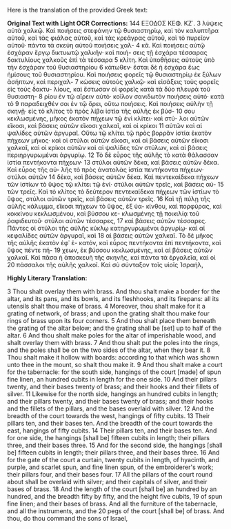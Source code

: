 Here is the translation of the provided Greek text:

**Original Text with Light OCR Corrections:**
144                                            ΕΞΟΔΟΣ                                    ΚΕΦ. ΚΖ΄.
3 λύψεις αὐτὰ χαλκῷ. Καὶ ποιήσεις στεφάνην τῷ θυσιαστηρίῳ, καὶ
    τὸν καλυπτῆρα αὐτοῦ, καὶ τὰς φιάλας αὐτοῦ, καὶ τὰς κρεάγρας
    αὐτοῦ, καὶ τὸ πυρεῖον αὐτοῦ· πάντα τὰ σκεύη αὐτοῦ ποιήσεις χαλ-
4 κᾶ. Καὶ ποιήσεις αὐτῷ ἐσχάραν ἔργῳ δικτυωτῷ χαλκῆν· καὶ ποιή-
    σεις τῇ ἐσχάρα τέσσαρας δακτυλίους χαλκοῦς ἐπὶ τὰ τέσσαρα
5 κλίτη. Καὶ ὑποθήσεις αὐτοὺς ὑπὸ τὴν ἐσχάραν τοῦ θυσιαστηρίου
6 κάτωθεν· ἔσται δὲ ἡ ἐσχάρα ἕως ἡμίσους τοῦ θυσιαστηρίου. Καὶ
    ποιήσεις φορεῖς τῷ θυσιαστηρίῳ ἐκ ξύλων ἀσήπτων, καὶ περιχαλ-
7 κώσεις αὐτοὺς χαλκῷ· καὶ εἰσάξεις τοὺς φορεῖς εἰς τοὺς δακτυ-
    λίους, καὶ ἔστωσαν οἱ φορεῖς κατὰ τὰ δύο πλευρὰ τοῦ θυσιαστη-
8 ρίου ἐν τῷ αἴρειν αὐτό· κοῖλον σανιδωτὸν ποιήσεις αὐτό· κατὰ τὸ
9 παραδειχθέν σοι ἐν τῷ ὄρει, οὕτω ποιήσεις. Καὶ ποιήσεις αὐλὴν
    τῇ σκηνῇ· εἰς τὸ κλίτος τὸ πρὸς λίβα ἱστία τῆς αὐλῆς ἐκ βύσ-
10 σου κεκλωσμένης, μῆκος ἑκατὸν πήχεων τῷ ἑνὶ κλίτει· καὶ στύ-
    λοι αὐτῶν εἴκοσι, καὶ βάσεις αὐτῶν εἴκοσι χαλκαῖ, καὶ οἱ κρίκοι
11 αὐτῶν καὶ αἱ ψαλίδες αὐτῶν ἀργυραῖ. Οὕτω τῷ κλίτει τῷ πρὸς
    βορρᾶν ἱστία ἑκατὸν πήχεων μῆκος· καὶ οἱ στύλοι αὐτῶν εἴκοσι,
    καὶ αἱ βάσεις αὐτῶν εἴκοσι χαλκαῖ, καὶ οἱ κρίκοι αὐτῶν καὶ αἱ
    ψαλίδες τῶν στύλων, καὶ αἱ βάσεις περιηργυρωμέναι ἀργυρίῳ.
12 Τὸ δὲ εὖρος τῆς αὐλῆς τὸ κατὰ θάλασσαν ἱστία πεντήκοντα πήχεων·
13 στύλοι αὐτῶν δέκα, καὶ βάσεις αὐτῶν δέκα. Καὶ εὖρος τῆς αὐ-
    λῆς τὸ πρὸς ἀνατολὰς ἱστία πεντήκοντα πήχεων· στύλοι αὐτῶν
14 δέκα, καὶ βάσεις αὐτῶν δέκα. Καὶ πεντεκαίδεκα πήχεων τῶν ἱστίων
    τὸ ὕψος τῷ κλίτει τῷ ἑνί· στύλοι αὐτῶν τρεῖς, καὶ βάσεις αὐ-
15 τῶν τρεῖς. Καὶ τὸ κλίτος τὸ δεύτερον πεντεκαίδεκα πήχεων τῶν
    ἱστίων τὸ ὕψος, στύλοι αὐτῶν τρεῖς, καὶ βάσεις αὐτῶν τρεῖς.
16 Καὶ τῇ πύλῃ τῆς αὐλῆς κάλυμμα, εἴκοσι πήχεων τὸ ὕψος, ἐξ ὑα-
    κίνθου, καὶ πορφύρας, καὶ κοκκίνου κεκλωσμένου, καὶ βύσσου κε-
    κλωσμένης τῇ ποικιλίᾳ τοῦ ῥαφιδευτοῦ· στύλοι αὐτῶν τέσσαρες,
17 καὶ βάσεις αὐτῶν τέσσαρες. Πάντες οἱ στύλοι τῆς αὐλῆς κύκλῳ
    κατηργυρωμένοι ἀργυρίῳ· καὶ αἱ κεφαλίδες αὐτῶν ἀργυραῖ, καὶ
18 αἱ βάσεις αὐτῶν χαλκαῖ. Τὸ δὲ μῆκος τῆς αὐλῆς ἑκατὸν ἐφ᾽ ἑ-
    κατόν, καὶ εὖρος πεντήκοντα ἐπὶ πεντήκοντα, καὶ ὕψος πέντε πή-
19 χεων, ἐκ βύσσου κεκλωσμένης, καὶ αἱ βάσεις αὐτῶν χαλκαῖ. Καὶ
    πᾶσα ἡ ἀποσκευὴ τῆς σκηνῆς, καὶ πάντα τὰ ἐργαλεῖα, καὶ οἱ
20 πάσσαλοι τῆς αὐλῆς χαλκοῖ. Καὶ σὺ σύνταξον τοῖς υἱοῖς Ἰσραήλ,

**Highly Literary Translation:**

3   Thou shalt overlay them with brass. And thou shalt make a border for the altar,
    and its pans, and its bowls, and its fleshhooks,
    and its firepans: all its utensils shalt thou make of brass.
4   Moreover, thou shalt make for it a grating of network, of brass;
    and upon the grating shalt thou make four rings of brass upon its four corners.
5   And thou shalt place them beneath the grating of the altar below;
    and the grating shall be [set] up to half of the altar.
6   And thou shalt make poles for the altar of imperishable wood,
    and shalt overlay them with brass.
7   And thou shalt put the poles into the rings,
    and the poles shall be on the two sides of the altar, when they bear it.
8   Thou shalt make it hollow with boards:
    according to that which was shown unto thee in the mount, so shalt thou make it.
9   And thou shalt make a court for the tabernacle:
    for the south side, hangings of the court [made] of spun fine linen,
    an hundred cubits in length for the one side.
10  And their pillars twenty, and their bases twenty of brass;
    and their hooks and their fillets of silver.
11  Likewise for the north side, hangings an hundred cubits in length;
    and their pillars twenty, and their bases twenty of brass;
    and their hooks and the fillets of the pillars, and the bases overlaid with silver.
12  And the breadth of the court towards the west, hangings of fifty cubits.
13  Their pillars ten, and their bases ten.
    And the breadth of the court towards the east, hangings of fifty cubits.
14  Their pillars ten, and their bases ten.
    And for one side, the hangings [shall be] fifteen cubits in length;
    their pillars three, and their bases three.
15  And for the second side, the hangings [shall be] fifteen cubits in length;
    their pillars three, and their bases three.
16  And for the gate of the court a curtain, twenty cubits in length,
    of hyacinth, and purple, and scarlet spun, and fine linen spun,
    of the embroiderer's work; their pillars four, and their bases four.
17  All the pillars of the court round about shall be overlaid with silver;
    and their capitals of silver, and their bases of brass.
18  And the length of the court [shall be] an hundred by an hundred,
    and the breadth fifty by fifty, and the height five cubits,
19  of spun fine linen; and their bases of brass.
    And all the furniture of the tabernacle, and all the instruments,
    and the
20  pegs of the court [shall be] of brass.
    And thou, do thou command the sons of Israel,